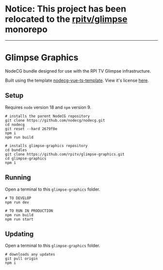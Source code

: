 # Notice: This project has been relocated to the [rpitv/glimpse](https://github.com/rpitv/glimpse) monorepo

---

# Glimpse Graphics

NodeCG bundle designed for use with the RPI TV Glimpse infrastructure.

Built using the template [nodecg-vue-ts-template](https://github.com/zoton2/nodecg-vue-ts-template). View it's license [here](./TEMPLATE_LICENSE).



## Setup

Requires `node` version 18 and `npm` version 9.

```shell
# installs the parent NodeCG repository
git clone https://github.com/nodecg/nodecg.git
cd nodecg
git reset --hard 2679f0e
npm i
npm run build

# installs glimpse-graphics repository
cd bundles
git clone https://github.com/rpitv/glimpse-graphics.git
cd glimpse-graphics
npm i
```



## Running

Open a terminal to this `glimpse-graphics` folder.

```shell
# TO DEVELOP
npm run dev

# TO RUN IN PRODUCTION
npm run build
npm run start
```



## Updating

Open a terminal to this `glimpse-graphics` folder.

```shell
# downloads any updates
git pull origin
npm i
```
